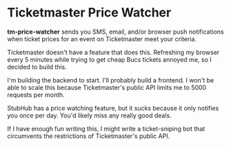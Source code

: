 # Ticketmaster Price Watcher

**tm-price-watcher** sends you SMS, email, and/or browser push notifications when ticket prices for an event on Ticketmaster meet your criteria.

Ticketmaster doesn't have a feature that does this. Refreshing my browser every 5 minutes while trying to get cheap Bucs tickets annoyed me, so I decided to build this.

I'm building the backend to start. I'll probably build a frontend. I won't be able to scale this because Ticketmaster's public API limits me to 5000 requests per month.

StubHub has a price watching feature, but it sucks because it only notifies you once per day. You'd likely miss any really good deals.

If I have enough fun writing this, I might write a ticket-sniping bot that circumvents the restrictions of Ticketmaster's public API.
